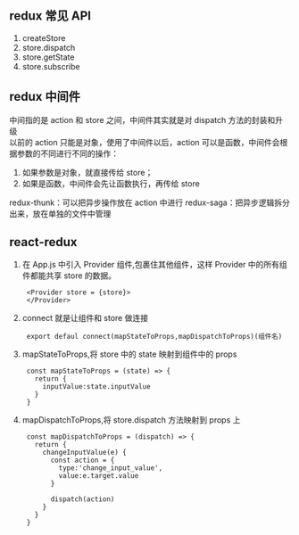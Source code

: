 ## redux 常见 API

1. createStore
2. store.dispatch
3. store.getState
4. store.subscribe

## redux 中间件

中间指的是 action 和 store 之间，中间件其实就是对 dispatch 方法的封装和升级  
以前的 action 只能是对象，使用了中间件以后，action 可以是函数，中间件会根据参数的不同进行不同的操作：

1. 如果参数是对象，就直接传给 store；
2. 如果是函数，中间件会先让函数执行，再传给 store

redux-thunk：可以把异步操作放在 action 中进行
redux-saga：把异步逻辑拆分出来，放在单独的文件中管理

## react-redux

1. 在 App.js 中引入 Provider 组件,包裹住其他组件，这样 Provider 中的所有组件都能共享 store 的数据。
   ```
    <Provider store = {store}>
    </Provider>
   ```
2. connect 就是让组件和 store 做连接
   ```
    export defaul connect(mapStateToProps,mapDispatchToProps)(组件名)
   ```
3. mapStateToProps,将 store 中的 state 映射到组件中的 props
   ```
    const mapStateToProps = (state) => {
      return {
        inputValue:state.inputValue
      }
    }
   ```
4. mapDispatchToProps,将 store.dispatch 方法映射到 props 上

   ```
    const mapDispatchToProps = (dispatch) => {
      return {
        changeInputValue(e) {
          const action = {
            type:'change_input_value',
            value:e.target.value
          }

          dispatch(action)
        }
      }
    }
   ```

